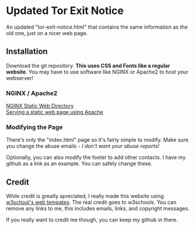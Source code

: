 # Updated Tor Exit Notice
An updated "tor-exit-notice.html" that contains the same information as the old one, just on a nicer web page.
## Installation
Download the git repository. <b>This uses CSS and Fonts like a regular website</b>. You may have to use software like NGINX or Apache2 to host your webserver!

### NGINX / Apache2
[NGINX Static Web Directory](https://docs.nginx.com/nginx/admin-guide/web-server/serving-static-content/) <br>
[Serving a static web page using Apache](https://github.com/KBNLresearch/nl-menu-resources/blob/master/doc/serving-static-website-with-Apache.md)

### Modifying the Page
There's only the "index.html" page so it's fairly simple to modify.
Make sure you change the abuse emails - <i>I don't want  your abuse reports!</i>

Optionally, you can also modify the footer to add other contacts. I have my github as a link as an example. You can safely change these.

## Credit
While credit is greatly apreciated, I really made this website using [w3school's web tempates](https://www.w3schools.com/w3css/w3css_templates.asp). The real credit goes to w3schools.
You can remove any links to me, this includes emails, links, and copyright messages.

If  you really want to credit me though, you can keep my github in there. 